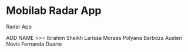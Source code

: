 # Mobilab Radar App
Radar App

ADD NAME >>=
Ibrahim Sheikh
Larissa Moraes
Polyana Barboza
Austen Novis
Fernanda Duarte

